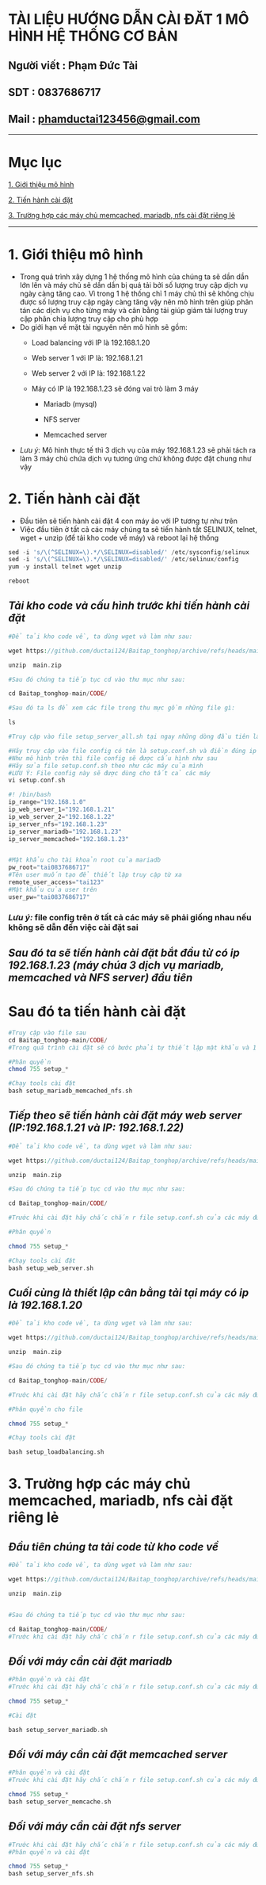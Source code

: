 <!--
# h1
## h2
### h3
#### h4
##### h5
###### h6

*in nghiêng*

**bôi đậm**

***vừa in nghiêng vừa bôi đậm***

`inlide code`

```php

echo ("highlight code");

```

[Link test](https://viblo.asia/helps/cach-su-dung-markdown-bxjvZYnwkJZ)

![markdown](https://images.viblo.asia/518eea86-f0bd-45c9-bf38-d5cb119e947d.png)

* mục 3
* mục 2
* mục 1

1. item 1
2. item 2
3. item 3

***
horizonal rules

> text

{@youtube: https://www.youtube.com/watch?v=HndN6P9ke6U}
* Cài đặt nginx bằng câu lệnh sau
```php
dnf -y install nginx
```
*	Cấu hình nginx như sau
```php
vi /etc/nginx/nginx.conf

 Server{
     ...
     server_name www.srv.world;
     ...
 }
 
-->

# TÀI LIỆU HƯỚNG DẪN CÀI ĐĂT 1 MÔ HÌNH HỆ THỐNG CƠ BẢN 
## Người viết : Phạm Đức Tài
## SDT : 0837686717
## Mail : phamductai123456@gmail.com

***
# Mục lục
[1. Giới thiệu mô hình](https://github.com/ductai124/Baitap_tonghop#1gi%E1%BB%9Bi-thi%E1%BB%87u-m%C3%B4-h%C3%ACnh)

[2. Tiến hành cài đặt](https://github.com/ductai124/Baitap_tonghop#2-ti%E1%BA%BFn-h%C3%A0nh-c%C3%A0i-%C4%91%E1%BA%B7t)

[3. Trường hợp các máy chủ memcached, mariadb, nfs cài đặt riêng lẻ](https://github.com/ductai124/Baitap_tonghop#3tr%C6%B0%E1%BB%9Dng-h%E1%BB%A3p-c%C3%A1c-m%C3%A1y-ch%E1%BB%A7-memcached-mariadb-nfs-c%C3%A0i-%C4%91%E1%BA%B7t-ri%C3%AAng-l%E1%BA%BB)

***
# 1.	Giới thiệu mô hình
* Trong quá trình xây dựng 1 hệ thống mô hình của chúng ta sẽ dần dần lớn lên và máy chủ sẽ dần dần bị quá tải bởi số lượng truy cập dịch vụ ngày càng tăng cao. Vì trong 1 hệ thống chỉ 1 máy chủ thì sẽ không chịu được số lượng truy cập ngày càng tăng vậy nên mô hình trên giúp phân tán các dịch vụ cho từng máy và cân bằng tải giúp giảm tải lượng truy cập phân chia lượng truy cập cho phù hợp
* Do giới hạn về mặt tài nguyên nên mô hình sẽ gồm:
    * Load balancing với IP là 192.168.1.20

    * Web server 1 với IP là: 192.168.1.21

    * Web server 2 với IP là: 192.168.1.22

    * Máy có IP là 192.168.1.23 sẽ đóng vai trò làm 3 máy
        * Mariadb (mysql)

        * NFS server

        * Memcached server
* *Lưu ý*: Mô hình thực tế thì 3 dịch vụ của máy 192.168.1.23 sẽ phải tách ra làm 3 máy chủ chứa dịch vụ tương ứng chứ không được đặt chung như vậy

# 2. Tiến hành cài đặt
* Đầu tiên sẽ tiến hành cài đặt 4 con máy ảo với IP tương tự như trên
* Việc đầu tiên ở tất cả các máy chúng ta sẽ tiến hành tắt SELINUX, telnet,  wget + unzip (để tải kho code về máy) và reboot lại hệ thống
```php
sed -i 's/\(^SELINUX=\).*/\SELINUX=disabled/' /etc/sysconfig/selinux
sed -i 's/\(^SELINUX=\).*/\SELINUX=disabled/' /etc/selinux/config
yum -y install telnet wget unzip

reboot
```
## ***Tải kho code và cấu hình trước khi tiến hành cài đặt***
```php
#Để tải kho code về, ta dùng wget và làm như sau:

wget https://github.com/ductai124/Baitap_tonghop/archive/refs/heads/main.zip

unzip  main.zip

#Sau đó chúng ta tiếp tục cd vào thư mục như sau:

cd Baitap_tonghop-main/CODE/ 

#Sau đó ta ls để xem các file trong thu mực gồm những file gì:

ls

#Truy cập vào file setup_server_all.sh tại ngay những dòng đầu tiên lần lượt nhập dải ip, ip web server 1 và ip web server 2 tương ứng ở trên

#Hãy truy cập vào file config có tên là setup.conf.sh và điền đúng ip dải ip theo máy của mình
#Như mô hình trên thì file config sẽ được cấu hình như sau
#Hãy sửa file setup.conf.sh theo như các máy của mình
#LƯU Ý: File config này sẽ được dùng cho tất cả các máy
vi setup.conf.sh

#! /bin/bash
ip_range="192.168.1.0"
ip_web_server_1="192.168.1.21"
ip_web_server_2="192.168.1.22"
ip_server_nfs="192.168.1.23"
ip_server_mariadb="192.168.1.23"
ip_server_memcached="192.168.1.23"


#Mật khẩu cho tài khoản root của mariadb
pw_root="tai0837686717"
#Tên user muốn tạo để thiết lập truy cập từ xa
remote_user_access="tai123"
#Mật khẩu của user trên
user_pw="tai0837686717"


```
### ***Lưu ý:*** file config trên ở tất cả các máy sẽ phải giống nhau nếu không sẽ dẫn đến việc cài đặt sai

## ***Sau đó ta sẽ tiến hành cài đặt bắt đầu từ  có ip 192.168.1.23 (máy chúa 3 dịch vụ mariadb, memcached và NFS server) đầu tiên***
# Sau đó ta tiến hành cài đặt
```php
#Truy cập vào file sau
cd Baitap_tonghop-main/CODE/
#Trong quá trình cài đặt sẽ có bước phải tự thiết lập mật khẩu và 1 số mục trong mariadb hãy để ý

#Phân quyền
chmod 755 setup_*

#Chạy tools cài đặt
bash setup_mariadb_memcached_nfs.sh

```
## ***Tiếp theo sẽ tiến hành cài đặt máy web server (IP:192.168.1.21 và IP: 192.168.1.22)***
```php
#Để tải kho code về, ta dùng wget và làm như sau:

wget https://github.com/ductai124/Baitap_tonghop/archive/refs/heads/main.zip

unzip  main.zip

#Sau đó chúng ta tiếp tục cd vào thư mục như sau:

cd Baitap_tonghop-main/CODE/ 

#Trước khi cài đặt hãy chắc chắn r file setup.conf.sh của các máy được thiết lập các thông số giống nhau

#Phân quyền 

chmod 755 setup_*

#Chạy tools cài đặt
bash setup_web_server.sh

```
## ***Cuối cùng là thiết lập cân bằng tải tại máy có ip là 192.168.1.20***
```php
#Để tải kho code về, ta dùng wget và làm như sau:

wget https://github.com/ductai124/Baitap_tonghop/archive/refs/heads/main.zip

unzip  main.zip

#Sau đó chúng ta tiếp tục cd vào thư mục như sau:

cd Baitap_tonghop-main/CODE/ 

#Trước khi cài đặt hãy chắc chắn r file setup.conf.sh của các máy được thiết lập các thông số giống nhau

#Phân quyền cho file

chmod 755 setup_*

#Chạy tools cài đặt

bash setup_loadbalancing.sh

```

# 3.	Trường hợp các máy chủ memcached, mariadb, nfs cài đặt riêng lẻ
## ***Đầu tiên chúng ta tải code từ kho code về***
```php
#Để tải kho code về, ta dùng wget và làm như sau:

wget https://github.com/ductai124/Baitap_tonghop/archive/refs/heads/main.zip

unzip  main.zip


#Sau đó chúng ta tiếp tục cd vào thư mục như sau:

cd Baitap_tonghop-main/CODE/ 
#Trước khi cài đặt hãy chắc chắn r file setup.conf.sh của các máy được thiết lập các thông số giống nhau

```
## ***Đối với máy cần cài đặt mariadb***
```php
#Phân quyền và cài đặt
#Trước khi cài đặt hãy chắc chắn r file setup.conf.sh của các máy được thiết lập các thông số giống nhau

chmod 755 setup_*

#Cài đặt

bash setup_server_mariadb.sh
```
## ***Đối với máy cần cài đặt memcached server***
```php
#Phân quyền và cài đặt
#Trước khi cài đặt hãy chắc chắn r file setup.conf.sh của các máy được thiết lập các thông số giống nhau

chmod 755 setup_*
bash setup_server_memcache.sh

```
## ***Đối với máy cần cài đặt nfs server***
```php
#Trước khi cài đặt hãy chắc chắn r file setup.conf.sh của các máy được thiết lập các thông số giống nhau
#Phân quyền và cài đặt

chmod 755 setup_*
bash setup_server_nfs.sh

```